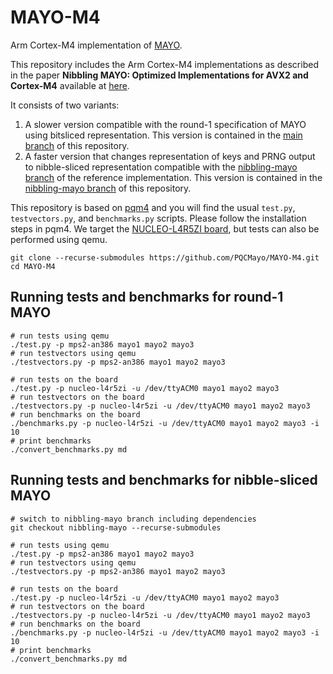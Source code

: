 # MAYO-M4
Arm Cortex-M4 implementation of [MAYO](https://pqmayo.org/).

This repository includes the Arm Cortex-M4 implementations as described in the paper **Nibbling MAYO: Optimized Implementations for AVX2 and Cortex-M4** available at [here](https://eprint.iacr.org/2023/1683.pdf).

It consists of two variants:
1. A slower version compatible with the round-1 specification of MAYO using bitsliced representation. This version is contained in the [main branch](https://github.com/PQCMayo/MAYO-M4/tree/main) of this repository.
2. A faster version that changes representation of keys and PRNG output to nibble-sliced representation compatible with the [nibbling-mayo branch](https://github.com/PQCMayo/MAYO-C/tree/nibbling-mayo) of the reference implementation. This version is contained in the [nibbling-mayo branch](https://github.com/PQCMayo/MAYO-M4/tree/nibbling-mayo) of this repository.

This repository is based on [pqm4](https://github.com/mupq/pqm4) and you will find the usual `test.py`, `testvectors.py`, and `benchmarks.py` scripts. 
Please follow the installation steps in pqm4. 
We target the [NUCLEO-L4R5ZI board](https://www.st.com/en/evaluation-tools/nucleo-l476rg.html), but tests can also be performed using qemu.

```
git clone --recurse-submodules https://github.com/PQCMayo/MAYO-M4.git
cd MAYO-M4
```

## Running tests and benchmarks for round-1 MAYO
```
# run tests using qemu
./test.py -p mps2-an386 mayo1 mayo2 mayo3
# run testvectors using qemu
./testvectors.py -p mps2-an386 mayo1 mayo2 mayo3

# run tests on the board
./test.py -p nucleo-l4r5zi -u /dev/ttyACM0 mayo1 mayo2 mayo3
# run testvectors on the board
./testvectors.py -p nucleo-l4r5zi -u /dev/ttyACM0 mayo1 mayo2 mayo3
# run benchmarks on the board
./benchmarks.py -p nucleo-l4r5zi -u /dev/ttyACM0 mayo1 mayo2 mayo3 -i 10
# print benchmarks
./convert_benchmarks.py md
```

## Running tests and benchmarks for nibble-sliced MAYO
```
# switch to nibbling-mayo branch including dependencies
git checkout nibbling-mayo --recurse-submodules

# run tests using qemu
./test.py -p mps2-an386 mayo1 mayo2 mayo3
# run testvectors using qemu
./testvectors.py -p mps2-an386 mayo1 mayo2 mayo3

# run tests on the board
./test.py -p nucleo-l4r5zi -u /dev/ttyACM0 mayo1 mayo2 mayo3
# run testvectors on the board
./testvectors.py -p nucleo-l4r5zi -u /dev/ttyACM0 mayo1 mayo2 mayo3
# run benchmarks on the board
./benchmarks.py -p nucleo-l4r5zi -u /dev/ttyACM0 mayo1 mayo2 mayo3 -i 10
# print benchmarks
./convert_benchmarks.py md
```
